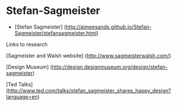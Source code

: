 # Stefan-Sagmeister

- [Stefan Sagmeister] (http://aimeesands.github.io/Stefan-Sagmeister/stefansagmeister.html)



Links to research

[Sagmeister and Walsh website] (http://www.sagmeisterwalsh.com/)

[Design Museum] (http://design.designmuseum.org/design/stefan-sagmeister)

[Ted Talks] (http://www.ted.com/talks/stefan_sagmeister_shares_happy_design?language=en)

